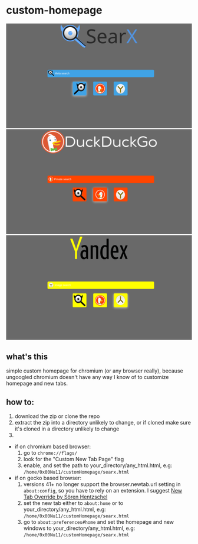 # custom-homepage
![preview-searx](.assets/preview-searx.png)
![preview-duckduckgo](.assets/preview-duckduckgo.png)
![preview-yandex](.assets/preview-yandex.png)
## what's this
simple custom homepage for chromium (or any browser really), because ungoogled chromium doesn't have any way I know of to customize homepage and new tabs.
## how to:
1. download the zip or clone the repo
2. extract the zip into a directory unlikely to change, or if cloned make sure it's cloned in a directory unlikely to change
3. 
 - if on chromium based browser:
	1. go to `chrome://flags/`
	2. look for the "Custom New Tab Page" flag
	3. enable, and set the path to your_directory/any_html.html, e.g: `/home/0x00Nu11/customHomepage/searx.html`
- if on gecko based browser:
	1. versions 41+ no longer support the browser.newtab.url setting in `about:config`, so you have to rely on an extension. I suggest [New Tab Override by Sören Hentzschel
](https://addons.mozilla.org/en-US/firefox/addon/new-tab-override/)
	2. set the new tab either to `about:home` or to your_directory/any_html.html, e.g: `/home/0x00Nu11/customHomepage/searx.html`
	3. go to `about:preferences#home` and set the homepage and new windows to your_directory/any_html.html, e.g: `/home/0x00Nu11/customHomepage/searx.html`
